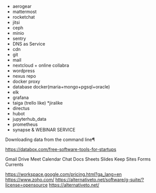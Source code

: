 * aerogear
* mattermost
* rocketchat
* jitsi
* ceph
* minio
* sentry
* DNS as Service
* cdn
* git
* mail
* nextcloud + online collabra
* wordpress
* nexus repo
* docker proxy
* database docker(maria+mongo+pgsql+oracle)
* elk
* grafana
* taiga (trello like)
*jiralike
* directus
* hubot
* jupyterhub_data
* prometheus
* synapse 
& WEBINAR SERVICE

Downloading data from the command line¶

https://databox.com/free-software-tools-for-startups

Gmail
Drive
Meet
Calendar
Chat
Docs
Sheets
Slides
Keep
Sites
Forms
Currents

https://workspace.google.com/pricing.html?ga_lang=en
https://www.zoho.com/
https://alternativeto.net/software/g-suite/?license=opensource
https://alternativeto.net/
